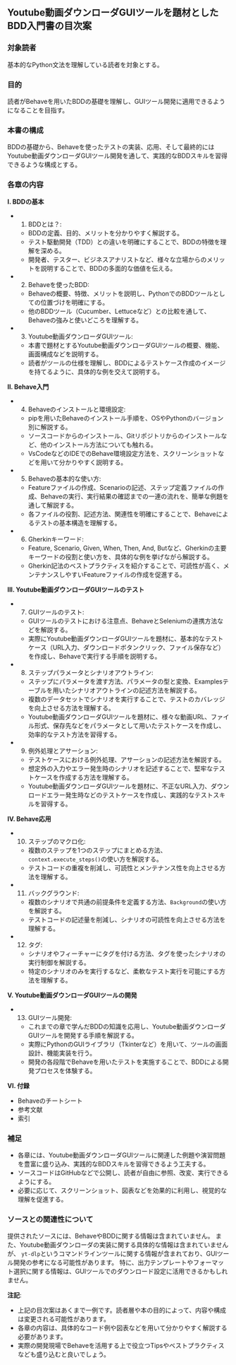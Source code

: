 ## Youtube動画ダウンローダGUIツールを題材としたBDD入門書の目次案

### 対象読者

基本的なPython文法を理解している読者を対象とする。

### 目的

読者がBehaveを用いたBDDの基礎を理解し、GUIツール開発に適用できるようになることを目指す。 

### 本書の構成

BDDの基礎から、Behaveを使ったテストの実装、応用、そして最終的にはYoutube動画ダウンローダGUIツール開発を通して、実践的なBDDスキルを習得できるような構成とする。

### 各章の内容

**I. BDDの基本**

* 1. BDDとは？:
    * BDDの定義、目的、メリットを分かりやすく解説する。
    * テスト駆動開発（TDD）との違いを明確にすることで、BDDの特徴を理解を深める。
    * 開発者、テスター、ビジネスアナリストなど、様々な立場からのメリットを説明することで、BDDの多面的な価値を伝える。
* 2. Behaveを使ったBDD:
    * Behaveの概要、特徴、メリットを説明し、PythonでのBDDツールとしての位置づけを明確にする。
    * 他のBDDツール（Cucumber、Lettuceなど）との比較を通して、Behaveの強みと使いどころを理解する。
* 3. Youtube動画ダウンローダGUIツール:
    * 本書で題材とするYoutube動画ダウンローダGUIツールの概要、機能、画面構成などを説明する。
    * 読者がツールの仕様を理解し、BDDによるテストケース作成のイメージを持てるように、具体的な例を交えて説明する。

**II. Behave入門**

* 4. Behaveのインストールと環境設定:
    * pipを用いたBehaveのインストール手順を、OSやPythonのバージョン別に解説する。
    * ソースコードからのインストール、Gitリポジトリからのインストールなど、他のインストール方法についても触れる。
    * VsCodeなどのIDEでのBehave環境設定方法を、スクリーンショットなどを用いて分かりやすく説明する。
* 5. Behaveの基本的な使い方:
    * Featureファイルの作成、Scenarioの記述、ステップ定義ファイルの作成、Behaveの実行、実行結果の確認までの一連の流れを、簡単な例題を通して解説する。
    * 各ファイルの役割、記述方法、関連性を明確にすることで、Behaveによるテストの基本構造を理解する。
* 6. Gherkinキーワード:
    * Feature, Scenario, Given, When, Then, And, Butなど、Gherkinの主要キーワードの役割と使い方を、具体的な例を挙げながら解説する。
    * Gherkin記法のベストプラクティスを紹介することで、可読性が高く、メンテナンスしやすいFeatureファイルの作成を促進する。

**III. Youtube動画ダウンローダGUIツールのテスト**

* 7. GUIツールのテスト:
    * GUIツールのテストにおける注意点、BehaveとSeleniumの連携方法などを解説する。
    * 実際にYoutube動画ダウンローダGUIツールを題材に、基本的なテストケース（URL入力、ダウンロードボタンクリック、ファイル保存など）を作成し、Behaveで実行する手順を説明する。
* 8. ステップパラメータとシナリオアウトライン:
    * ステップにパラメータを渡す方法、パラメータの型と変換、Examplesテーブルを用いたシナリオアウトラインの記述方法を解説する。
    * 複数のデータセットでシナリオを実行することで、テストのカバレッジを向上させる方法を理解する。
    * Youtube動画ダウンローダGUIツールを題材に、様々な動画URL、ファイル形式、保存先などをパラメータとして用いたテストケースを作成し、効率的なテスト方法を習得する。
* 9. 例外処理とアサーション:
    * テストケースにおける例外処理、アサーションの記述方法を解説する。
    * 想定外の入力やエラー発生時のシナリオを記述することで、堅牢なテストケースを作成する方法を理解する。 
    * Youtube動画ダウンローダGUIツールを題材に、不正なURL入力、ダウンロードエラー発生時などのテストケースを作成し、実践的なテストスキルを習得する。

**IV. Behave応用**

* 10. ステップのマクロ化:
    * 複数のステップを1つのステップにまとめる方法、`context.execute_steps()`の使い方を解説する。
    * テストコードの重複を削減し、可読性とメンテナンス性を向上させる方法を理解する。
* 11. バックグラウンド:
    * 複数のシナリオで共通の前提条件を定義する方法、`Background`の使い方を解説する。
    * テストコードの記述量を削減し、シナリオの可読性を向上させる方法を理解する。
* 12. タグ:
    * シナリオやフィーチャーにタグを付ける方法、タグを使ったシナリオの実行制御を解説する。
    * 特定のシナリオのみを実行するなど、柔軟なテスト実行を可能にする方法を理解する。

**V. Youtube動画ダウンローダGUIツールの開発**

* 13. GUIツール開発:
    * これまでの章で学んだBDDの知識を応用し、Youtube動画ダウンローダGUIツールを開発する手順を解説する。
    * 実際にPythonのGUIライブラリ（Tkinterなど）を用いて、ツールの画面設計、機能実装を行う。
    * 開発の各段階でBehaveを用いたテストを実施することで、BDDによる開発プロセスを体験する。

**VI. 付録**

* Behaveのチートシート
* 参考文献
* 索引

### 補足

* 各章には、Youtube動画ダウンローダGUIツールに関連した例題や演習問題を豊富に盛り込み、実践的なBDDスキルを習得できるよう工夫する。
* ソースコードはGitHubなどで公開し、読者が自由に参照、改変、実行できるようにする。
* 必要に応じて、スクリーンショット、図表などを効果的に利用し、視覚的な理解を促進する。

### ソースとの関連性について

提供されたソースには、BehaveやBDDに関する情報は含まれていません。 また、Youtube動画ダウンローダの実装に関する具体的な情報は含まれていませんが、 `yt-dlp`というコマンドラインツールに関する情報が含まれており、GUIツール開発の参考になる可能性があります。 特に、出力テンプレートやフォーマット選択に関する情報は、GUIツールでのダウンロード設定に活用できるかもしれません。 

**注記**: 

* 上記の目次案はあくまで一例です。読者層や本の目的によって、内容や構成は変更される可能性があります。
* 各章の内容は、具体的なコード例や図表などを用いて分かりやすく解説する必要があります。
* 実際の開発現場でBehaveを活用する上で役立つTipsやベストプラクティスなども盛り込むと良いでしょう。 
